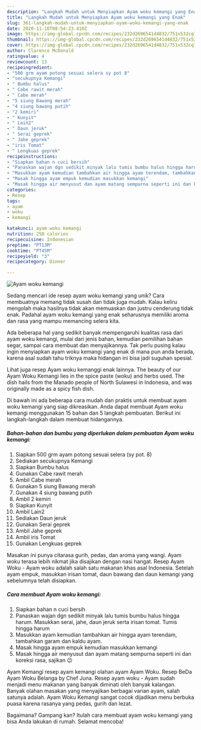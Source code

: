 ```yaml
---
description: "Langkah Mudah untuk Menyiapkan Ayam woku kemangi yang Enak"
title: "Langkah Mudah untuk Menyiapkan Ayam woku kemangi yang Enak"
slug: 361-langkah-mudah-untuk-menyiapkan-ayam-woku-kemangi-yang-enak
date: 2020-11-16T08:54:23.410Z
image: https://img-global.cpcdn.com/recipes/232d2696541d4832/751x532cq70/ayam-woku-kemangi-foto-resep-utama.jpg
thumbnail: https://img-global.cpcdn.com/recipes/232d2696541d4832/751x532cq70/ayam-woku-kemangi-foto-resep-utama.jpg
cover: https://img-global.cpcdn.com/recipes/232d2696541d4832/751x532cq70/ayam-woku-kemangi-foto-resep-utama.jpg
author: Clarence McDonald
ratingvalue: 4
reviewcount: 13
recipeingredient:
- "500 grm ayam potong sesuai selera sy pot 8"
- "secukupnya Kemangi"
- " Bumbu halus"
- " Cabe rawit merah"
- " Cabe merah"
- "5 siung Bawang merah"
- "4 siung bawang putih"
- "2 kemiri"
- " Kunyit"
- " Lain2"
- " Daun jeruk"
- " Serai geprek"
- " Jahe geprek"
- "iris Tomat"
- " Lengkuas geprek"
recipeinstructions:
- "Siapkan bahan n cuci bersih"
- "Panaskan wajan dgn sedikit minyak lalu tumis bumbu halus hingga harum. Masukkan serai, jahe, daun jeruk serta irisan tomat. Tumis hingga harum"
- "Masukkan ayam kemudian tambahkan air hingga ayam terendam, tambahkan garam dan kaldu ayam."
- "Masak hingga ayam empuk kemudian masukkan kemangi"
- "Masak hingga air menyusut dan ayam matang sempurna seperti ini dan koreksi rasa, sajikan 😉"
categories:
- Resep
tags:
- ayam
- woku
- kemangi

katakunci: ayam woku kemangi 
nutrition: 258 calories
recipecuisine: Indonesian
preptime: "PT13M"
cooktime: "PT45M"
recipeyield: "3"
recipecategory: Dinner

---
```



![Ayam woku kemangi](https://img-global.cpcdn.com/recipes/232d2696541d4832/751x532cq70/ayam-woku-kemangi-foto-resep-utama.jpg)

Sedang mencari ide resep ayam woku kemangi yang unik? Cara membuatnya memang tidak susah dan tidak juga mudah. Kalau keliru mengolah maka hasilnya tidak akan memuaskan dan justru cenderung tidak enak. Padahal ayam woku kemangi yang enak seharusnya memiliki aroma dan rasa yang mampu memancing selera kita.

Ada beberapa hal yang sedikit banyak mempengaruhi kualitas rasa dari ayam woku kemangi, mulai dari jenis bahan, kemudian pemilihan bahan segar, sampai cara membuat dan menyajikannya. Tak perlu pusing kalau ingin menyiapkan ayam woku kemangi yang enak di mana pun anda berada, karena asal sudah tahu triknya maka hidangan ini bisa jadi suguhan spesial.

Lihat juga resep Ayam woku kemanggi enak lainnya. The beauty of our Ayam Woku Kemangi lies in the spice paste (woku) and herbs used. The dish hails from the Manado people of North Sulawesi in Indonesia, and was originally made as a spicy fish dish.


Di bawah ini ada beberapa cara mudah dan praktis untuk membuat ayam woku kemangi yang siap dikreasikan. Anda dapat membuat Ayam woku kemangi menggunakan 15 bahan dan 5 langkah pembuatan. Berikut ini langkah-langkah dalam membuat hidangannya.

<!--inarticleads1-->

##### Bahan-bahan dan bumbu yang diperlukan dalam pembuatan Ayam woku kemangi:

1. Siapkan 500 grm ayam potong sesuai selera (sy pot. 8)
1. Sediakan secukupnya Kemangi
1. Siapkan  Bumbu halus
1. Gunakan  Cabe rawit merah
1. Ambil  Cabe merah
1. Gunakan 5 siung Bawang merah
1. Gunakan 4 siung bawang putih
1. Ambil 2 kemiri
1. Siapkan  Kunyit
1. Ambil  Lain2
1. Sediakan  Daun jeruk
1. Gunakan  Serai geprek
1. Ambil  Jahe geprek
1. Ambil iris Tomat
1. Gunakan  Lengkuas geprek


Masakan ini punya citarasa gurih, pedas, dan aroma yang wangi. Ayam woku terasa lebih nikmat jika disajikan dengan nasi hangat. Resep Ayam Woku - Ayam woku adalah salah satu makanan khas asal Indonesia. Setelah ayam empuk, masukkan irisan tomat, daun bawang dan daun kemangi yang sebelumnya telah disiapkan. 

<!--inarticleads2-->

##### Cara membuat Ayam woku kemangi:

1. Siapkan bahan n cuci bersih
1. Panaskan wajan dgn sedikit minyak lalu tumis bumbu halus hingga harum. Masukkan serai, jahe, daun jeruk serta irisan tomat. Tumis hingga harum
1. Masukkan ayam kemudian tambahkan air hingga ayam terendam, tambahkan garam dan kaldu ayam.
1. Masak hingga ayam empuk kemudian masukkan kemangi
1. Masak hingga air menyusut dan ayam matang sempurna seperti ini dan koreksi rasa, sajikan 😉


Ayam Kemangi resep ayam kemangi olahan ayam Ayam Woku. Resep BeDa Ayam Woku Belanga by Chef Juna. Resep ayam woku - Ayam sudah menjadi menu makanan yang banyak diminati oleh banyak kalangan. Banyak olahan masakan yang menyajikan berbagai varian ayam, salah satunya adalah. Ayam Woku Kemangi sangat cocok dijadikan menu berbuka puasa karena rasanya yang pedas, gurih dan lezat. 

Bagaimana? Gampang kan? Itulah cara membuat ayam woku kemangi yang bisa Anda lakukan di rumah. Selamat mencoba!
